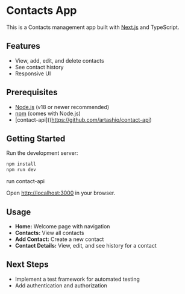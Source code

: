 # Contacts App

This is a Contacts management app built with [Next.js](https://nextjs.org) and TypeScript.

## Features

- View, add, edit, and delete contacts
- See contact history
- Responsive UI

## Prerequisites

- [Node.js](https://nodejs.org/) (v18 or newer recommended)
- [npm](https://www.npmjs.com/) (comes with Node.js)
- [contact-api]((https://github.com/artashio/contact-api)

## Getting Started

Run the development server:

```bash
npm install
npm run dev
```

run contact-api

Open [http://localhost:3000](http://localhost:3000) in your browser.

## Usage

- **Home:** Welcome page with navigation
- **Contacts:** View all contacts
- **Add Contact:** Create a new contact
- **Contact Details:** View, edit, and see history for a contact

## Next Steps

- Implement a test framework for automated testing
- Add authentication and authorization